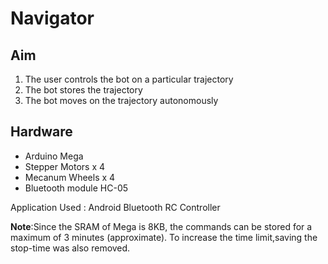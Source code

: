 # Navigator

## Aim

1. The user controls the bot on a particular trajectory
2. The bot stores the trajectory
3. The bot moves on the trajectory autonomously

## Hardware

* Arduino Mega
* Stepper Motors x 4
* Mecanum Wheels x 4
* Bluetooth module HC-05

Application Used : Android Bluetooth RC Controller

**Note**:Since the SRAM of Mega is 8KB, the commands can be stored for a maximum of 3 minutes (approximate). To increase the time limit,saving the stop-time was also removed.



